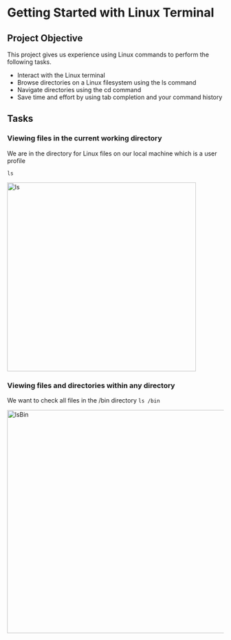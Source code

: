 # Getting Started with Linux Terminal 

## Project Objective
This project gives us experience using Linux commands to perform the following tasks.
- Interact with the Linux terminal
- Browse directories on a Linux filesystem using the ls command
- Navigate directories using the cd command
- Save time and effort by using tab completion and your command history

## Tasks
### Viewing files in the current working directory
We are in the directory for Linux files on our local machine which is a user profile

`ls`

<img width="439" alt="ls" src="https://github.com/user-attachments/assets/d1c92951-b6ef-4eba-872b-6843697ae7e4" />

### Viewing files and directories within any directory
We want to check all files in the /bin directory
`ls /bin`  

<img width="519" alt="lsBin" src="https://github.com/user-attachments/assets/188db7d7-5575-4eca-8fdf-846ab1824f8b" />
